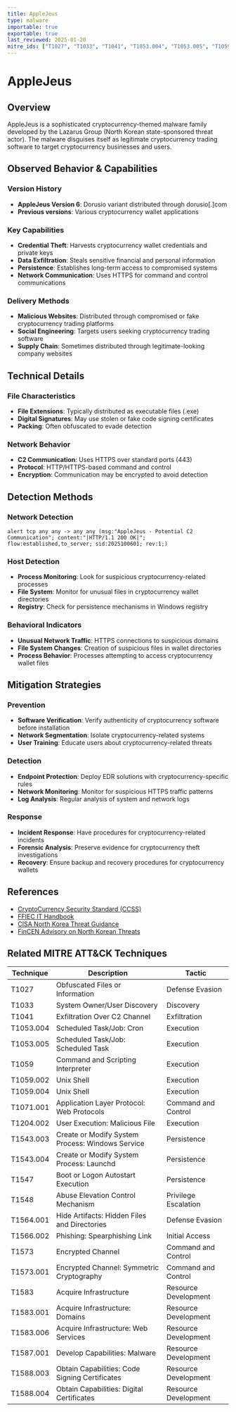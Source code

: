 ```yaml
---
title: AppleJeus
type: malware
importable: true
exportable: true
last_reviewed: 2025-01-20
mitre_ids: ["T1027", "T1033", "T1041", "T1053.004", "T1053.005", "T1059", "T1059.002", "T1059.004", "T1071.001", "T1204.002", "T1543.003", "T1543.004", "T1547", "T1548", "T1564.001", "T1566.002", "T1573", "T1573.001", "T1583", "T1583.001", "T1583.006", "T1587.001", "T1588.003", "T1588.004", "T1053.005", "T1059.003", "T1071", "T1071.001", "T1547"]
---
```


# AppleJeus

## Overview

AppleJeus is a sophisticated cryptocurrency-themed malware family developed by the Lazarus Group (North Korean state-sponsored threat actor). The malware disguises itself as legitimate cryptocurrency trading software to target cryptocurrency businesses and users.

## Observed Behavior & Capabilities

### Version History
- **AppleJeus Version 6**: Dorusio variant distributed through dorusio[.]com
- **Previous versions**: Various cryptocurrency wallet applications

### Key Capabilities
- **Credential Theft**: Harvests cryptocurrency wallet credentials and private keys
- **Data Exfiltration**: Steals sensitive financial and personal information
- **Persistence**: Establishes long-term access to compromised systems
- **Network Communication**: Uses HTTPS for command and control communications

### Delivery Methods
- **Malicious Websites**: Distributed through compromised or fake cryptocurrency trading platforms
- **Social Engineering**: Targets users seeking cryptocurrency trading software
- **Supply Chain**: Sometimes distributed through legitimate-looking company websites

## Technical Details

### File Characteristics
- **File Extensions**: Typically distributed as executable files (.exe)
- **Digital Signatures**: May use stolen or fake code signing certificates
- **Packing**: Often obfuscated to evade detection

### Network Behavior
- **C2 Communication**: Uses HTTPS over standard ports (443)
- **Protocol**: HTTP/HTTPS-based command and control
- **Encryption**: Communication may be encrypted to avoid detection

## Detection Methods

### Network Detection
```suricata
alert tcp any any -> any any (msg:"AppleJeus - Potential C2 Communication"; content:"|HTTP/1.1 200 OK|"; flow:established,to_server; sid:2025100601; rev:1;)
```

### Host Detection
- **Process Monitoring**: Look for suspicious cryptocurrency-related processes
- **File System**: Monitor for unusual files in cryptocurrency wallet directories
- **Registry**: Check for persistence mechanisms in Windows registry

### Behavioral Indicators
- **Unusual Network Traffic**: HTTPS connections to suspicious domains
- **File System Changes**: Creation of suspicious files in wallet directories
- **Process Behavior**: Processes attempting to access cryptocurrency wallet files

## Mitigation Strategies

### Prevention
- **Software Verification**: Verify authenticity of cryptocurrency software before installation
- **Network Segmentation**: Isolate cryptocurrency-related systems
- **User Training**: Educate users about cryptocurrency-related threats

### Detection
- **Endpoint Protection**: Deploy EDR solutions with cryptocurrency-specific rules
- **Network Monitoring**: Monitor for suspicious HTTPS traffic patterns
- **Log Analysis**: Regular analysis of system and network logs

### Response
- **Incident Response**: Have procedures for cryptocurrency-related incidents
- **Forensic Analysis**: Preserve evidence for cryptocurrency theft investigations
- **Recovery**: Ensure backup and recovery procedures for cryptocurrency wallets

## References

- [CryptoCurrency Security Standard (CCSS)](http://cryptoconsortium.github.io/CCSS/)
- [FFIEC IT Handbook](https://ithandbook.ffiec.gov/)
- [CISA North Korea Threat Guidance](https://us-cert.cisa.gov/northkorea)
- [FinCEN Advisory on North Korean Threats](https://www.fincen.gov/sites/default/files/advisory/2016-)

## Related MITRE ATT&CK Techniques

| Technique | Description | Tactic |
|-----------|-------------|---------|
| T1027 | Obfuscated Files or Information | Defense Evasion |
| T1033 | System Owner/User Discovery | Discovery |
| T1041 | Exfiltration Over C2 Channel | Exfiltration |
| T1053.004 | Scheduled Task/Job: Cron | Execution |
| T1053.005 | Scheduled Task/Job: Scheduled Task | Execution |
| T1059 | Command and Scripting Interpreter | Execution |
| T1059.002 | Unix Shell | Execution |
| T1059.004 | Unix Shell | Execution |
| T1071.001 | Application Layer Protocol: Web Protocols | Command and Control |
| T1204.002 | User Execution: Malicious File | Execution |
| T1543.003 | Create or Modify System Process: Windows Service | Persistence |
| T1543.004 | Create or Modify System Process: Launchd | Persistence |
| T1547 | Boot or Logon Autostart Execution | Persistence |
| T1548 | Abuse Elevation Control Mechanism | Privilege Escalation |
| T1564.001 | Hide Artifacts: Hidden Files and Directories | Defense Evasion |
| T1566.002 | Phishing: Spearphishing Link | Initial Access |
| T1573 | Encrypted Channel | Command and Control |
| T1573.001 | Encrypted Channel: Symmetric Cryptography | Command and Control |
| T1583 | Acquire Infrastructure | Resource Development |
| T1583.001 | Acquire Infrastructure: Domains | Resource Development |
| T1583.006 | Acquire Infrastructure: Web Services | Resource Development |
| T1587.001 | Develop Capabilities: Malware | Resource Development |
| T1588.003 | Obtain Capabilities: Code Signing Certificates | Resource Development |
| T1588.004 | Obtain Capabilities: Digital Certificates | Resource Development |
